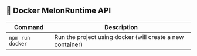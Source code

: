 ## 🍈 Docker MelonRuntime API

| Command | Description |
| ------- | ----------- |
| `npm run docker` | Run the project using docker (will create a new container) |